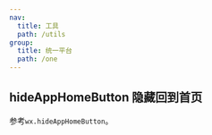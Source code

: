 ```yaml
---
nav:
  title: 工具
  path: /utils
group:
  title: 统一平台
  path: /one
---
```


## hideAppHomeButton 隐藏回到首页

参考`wx.hideAppHomeButton`。
